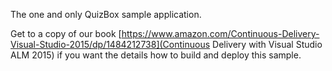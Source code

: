 The one and only QuizBox sample application.


Get to a copy of our book [https://www.amazon.com/Continuous-Delivery-Visual-Studio-2015/dp/1484212738](Continuous Delivery with Visual Studio ALM 2015) if you want the details how to build and deploy this sample.

